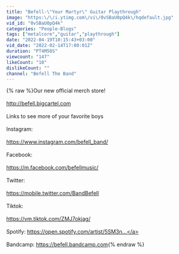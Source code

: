 ```yaml
---
title: "Befell-\"Your Martyr\" Guitar Playthrough"
image: "https:\/\/i.ytimg.com\/vi\/0vSBaU0pQ4k\/hqdefault.jpg"
vid_id: "0vSBaU0pQ4k"
categories: "People-Blogs"
tags: ["metalcore","guitar","playthrough"]
date: "2022-04-19T10:15:43+03:00"
vid_date: "2022-02-14T17:00:01Z"
duration: "PT4M50S"
viewcount: "147"
likeCount: "10"
dislikeCount: ""
channel: "Befell The Band"
---
```

{% raw %}Our new official merch store!<br /><br /><a rel="nofollow" target="blank" href="http://befell.bigcartel.com">http://befell.bigcartel.com</a><br /><br />Links to see more of your favorite boys<br /><br />Instagram:<br /><br /><a rel="nofollow" target="blank" href="https://www.instagram.com/befell_band/">https://www.instagram.com/befell_band/</a><br /><br />Facebook:<br /><br /><a rel="nofollow" target="blank" href="https://m.facebook.com/befellmusic/">https://m.facebook.com/befellmusic/</a><br /><br />Twitter:<br /><br /><a rel="nofollow" target="blank" href="https://mobile.twitter.com/BandBefell">https://mobile.twitter.com/BandBefell</a><br /><br />Tiktok:<br /><br /><a rel="nofollow" target="blank" href="https://vm.tiktok.com/ZMJ7okjag/">https://vm.tiktok.com/ZMJ7okjag/</a><br /><br />Spotify: <a rel="nofollow" target="blank" href="https://open.spotify.com/artist/5SM3n...">https://open.spotify.com/artist/5SM3n...</a><br /><br />Bandcamp: <a rel="nofollow" target="blank" href="https://befell.bandcamp.com">https://befell.bandcamp.com</a>{% endraw %}
